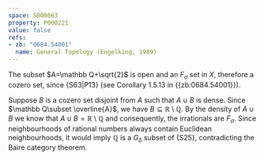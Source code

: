```yaml
---
space: S000063
property: P000221
value: false
refs:
- zb: "0684.54001"
  name: General Topology (Engelking, 1989)
---
```


The subset $A=\mathbb Q+\sqrt{2}$ is open and an $F_\sigma$ set in $X$, therefore a cozero set, since {S63|P13} (see Corollary 1.5.13 in {{zb:0684.54001}}).

Suppose $B$ is a cozero set disjoint from $A$ such that $A\cup B$ is dense. Since $\mathbb Q\subset \overline{A}$, we have $B\subseteq\mathbb R\setminus\mathbb Q$.
By the density of $A\cup B$ we know that $A\cup B=\mathbb R\setminus \mathbb Q$ and consequently, the irrationals are
$F_\sigma$. Since neighbourhoods of rational numbers always contain Euclidean neighbourhoods, it would imply $\mathbb Q$ is a $G_\delta$ subset of {S25},
contradicting the Baire category theorem.
